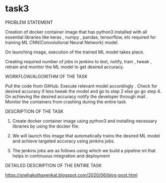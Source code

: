 # task3

PROBLEM STATEMENT


Creation of docker container image that has python3 installed with all essential libraries like keras , numpy , pandas, tensorflow, etc  required for training ML CNN(Convolutional Neural Network) model. 

On launching image, execution of the trained ML model takes place.

Creating required number of jobs in jenkins to test, notify, train , tweak , retrain and monitor the ML model to get desired accuracy.



WORKFLOW/ALGORITHM OF THE TASK


Pull the code from GitHub. 
Execute relevant model accordingly .
Check for desired accuracy if less tweak the model and go to step 2 else go go step 4.
On achieving the desired accuracy notify the developer through mail .
Monitor the containers from crashing during the entire task.


DESCRIPTION OF THE TASK


1. Create docker container image using python3 and installing necessary libraries  by using the docker file.

2. We will launch this image that automatically trains the desired ML model and achieve targeted accuracy using jenkins jobs.

3. The jenkins jobs are as follows using which we build a pipeline ml that helps in continuous integration and deployment

DETAILED DESCRIPTION OF THE ENTIRE TASK


https://snehakothavenkat.blogspot.com/2020/06/blog-post.html



